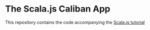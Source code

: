 # The Scala.js Caliban App

This repository contains the code accompanying the [Scala.js tutorial](http://www.scala-js.org/doc/tutorial.html)
